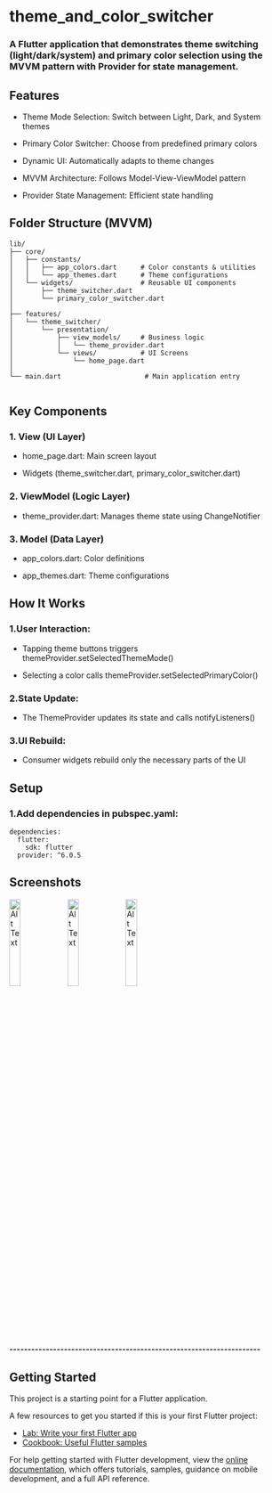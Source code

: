 # theme_and_color_switcher

### A Flutter application that demonstrates theme switching (light/dark/system) and primary color selection using the MVVM pattern with Provider for state management.

## Features

- Theme Mode Selection: Switch between Light, Dark, and System themes

- Primary Color Switcher: Choose from predefined primary colors

- Dynamic UI: Automatically adapts to theme changes

- MVVM Architecture: Follows Model-View-ViewModel pattern

- Provider State Management: Efficient state handling

## Folder Structure (MVVM)

```
lib/
├── core/
│   ├── constants/
│   │   ├── app_colors.dart      # Color constants & utilities
│   │   └── app_themes.dart      # Theme configurations
│   └── widgets/                 # Reusable UI components
│       ├── theme_switcher.dart
│       └── primary_color_switcher.dart
│
├── features/
│   └── theme_switcher/
│       └── presentation/
│           ├── view_models/     # Business logic
│           │   └── theme_provider.dart  
│           └── views/           # UI Screens
│               └── home_page.dart
│
└── main.dart                     # Main application entry


```
## Key Components

### 1. View (UI Layer)
- home_page.dart: Main screen layout

- Widgets (theme_switcher.dart, primary_color_switcher.dart)

### 2. ViewModel (Logic Layer)
- theme_provider.dart: Manages theme state using ChangeNotifier

### 3. Model (Data Layer)
- app_colors.dart: Color definitions

- app_themes.dart: Theme configurations

## How It Works
### 1.User Interaction:

- Tapping theme buttons triggers themeProvider.setSelectedThemeMode()

- Selecting a color calls themeProvider.setSelectedPrimaryColor()

### 2.State Update:

- The ThemeProvider updates its state and calls notifyListeners()

### 3.UI Rebuild:

- Consumer widgets rebuild only the necessary parts of the UI

## Setup
### 1.Add dependencies in pubspec.yaml:

```
dependencies:
  flutter:
    sdk: flutter
  provider: ^6.0.5

```

## Screenshots

<img src="https://github.com/user-attachments/assets/8a16f6e5-c81e-4801-8d01-7ee953dff157" alt="Alt Text" style="width:20%; height:auto;">

<img src="https://github.com/user-attachments/assets/0ae7a778-1242-4dc8-9209-9e1468ad2f76" alt="Alt Text" style="width:20%; height:auto;">

<img src="https://github.com/user-attachments/assets/3f6c2dd7-f108-4f3e-94ee-445397d19212" alt="Alt Text" style="width:20%; height:auto;">

#### ---------------------------------------------------------------------

## Getting Started

This project is a starting point for a Flutter application.

A few resources to get you started if this is your first Flutter project:

- [Lab: Write your first Flutter app](https://docs.flutter.dev/get-started/codelab)
- [Cookbook: Useful Flutter samples](https://docs.flutter.dev/cookbook)

For help getting started with Flutter development, view the
[online documentation](https://docs.flutter.dev/), which offers tutorials,
samples, guidance on mobile development, and a full API reference.
